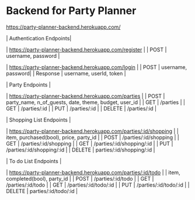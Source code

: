 # Backend for Party Planner

https://party-planner-backend.herokuapp.com/

| Authentication Endpoints|

| https://party-planner-backend.herokuapp.com/register |
| POST | username, password |

| https://party-planner-backend.herokuapp.com/login |
| POST | username, password|
| Response | username, userId, token |


| Party Endpoints |

| https://party-planner-backend.herokuapp.com/parties |
| POST | party_name, n_of_guests, date, theme, budget, user_id |
| GET | /parties |
| GET | /parties/:id |
| PUT | /parties/:id |
| DELETE | /parties/:id |


| Shopping List Endpoints |

| https://party-planner-backend.herokuapp.com/parties/:id/shopping |
| item, purchased(bool), price, party_id  |
| POST | /parties/:id/shopping |
| GET | /parties/:id/shopping |
| GET | /parties/:id/shopping/:id |
| PUT | /parties/:id/shopping/:id |
| DELETE | parties/:id/shopping/:id |


| To do List Endpoints |

| https://party-planner-backend.herokuapp.com/parties/:id/todo |
| item, completed(bool), party_id  |
| POST | /parties/:id/todo |
| GET | /parties/:id/todo |
| GET | /parties/:id/todo/:id |
| PUT | /parties/:id/todo/:id |
| DELETE | parties/:id/todo/:id |

